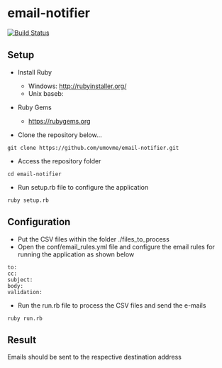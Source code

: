 # email-notifier

[![Build Status](https://travis-ci.org/umovme/email-notifier.svg?branch=master)](https://travis-ci.org/umovme/email-notifier)

Setup
-------------
* Install Ruby
  * Windows: http://rubyinstaller.org/
  * Unix baseb: 

* Ruby Gems
  * https://rubygems.org

* Clone the repository below...
```
git clone https://github.com/umovme/email-notifier.git
```
* Access the repository folder
```
cd email-notifier
```
* Run setup.rb file to configure the application
```
ruby setup.rb
```

Configuration
-------------
* Put the CSV files within the folder ./files_to_process 
* Open the conf/email_rules.yml file and configure the email rules for running the application as shown below 

```
to: 
cc: 
subject:
body:
validation:
```

* Run the run.rb file to process the CSV files and send the e-mails
```
ruby run.rb
```

Result
-------------
Emails should be sent to the respective destination address
